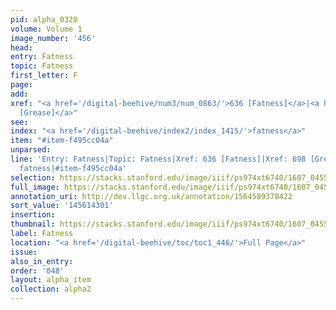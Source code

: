 ```yaml
---
pid: alpha_0320
volume: Volume 1
image_number: '456'
head:
entry: Fatness
topic: Fatness
first_letter: F
page:
add:
xref: "<a href='/digital-beehive/num3/num_0863/'>636 [Fatness]</a>|<a href='/digital-beehive/num3/num_1005/'>698
  [Grease]</a>"
see:
index: "<a href='/digital-beehive/index2/index_1415/'>fatness</a>"
item: "#item-f495cc04a"
unparsed:
line: 'Entry: Fatness|Topic: Fatness|Xref: 636 [Fatness]|Xref: 698 [Grease]|Index:
  fatness|#item-f495cc04a'
selection: https://stacks.stanford.edu/image/iiif/ps974xt6740/1607_0455/747,4301,3012,447/full/0/default.jpg
full_image: https://stacks.stanford.edu/image/iiif/ps974xt6740/1607_0455/full/full/0/default.jpg
annotation_uri: http://dev.llgc.org.uk/annotation/1564589370422
sort_value: '145614301'
insertion:
thumbnail: https://stacks.stanford.edu/image/iiif/ps974xt6740/1607_0455/747,4301,600,180/250,/0/default.jpg
label: Fatness
location: "<a href='/digital-beehive/toc/toc1_446/'>Full Page</a>"
issue:
also_in_entry:
order: '048'
layout: alpha_item
collection: alpha2
---
```

